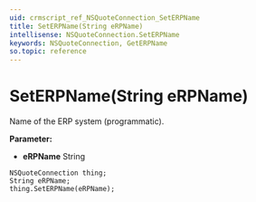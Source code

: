 ```yaml
---
uid: crmscript_ref_NSQuoteConnection_SetERPName
title: SetERPName(String eRPName)
intellisense: NSQuoteConnection.SetERPName
keywords: NSQuoteConnection, GetERPName
so.topic: reference
---
```


# SetERPName(String eRPName)

Name of the ERP system (programmatic).

**Parameter:** 
* **eRPName** String

```crmscript
NSQuoteConnection thing;
String eRPName;
thing.SetERPName(eRPName);
```

